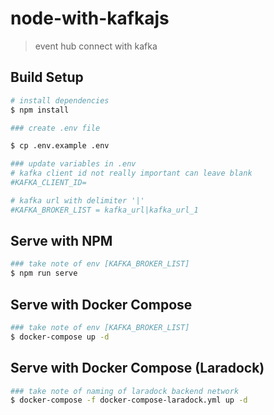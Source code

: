 # node-with-kafkajs

> event hub connect with kafka

## Build Setup

```bash
# install dependencies
$ npm install

### create .env file

$ cp .env.example .env

### update variables in .env
# kafka client id not really important can leave blank
#KAFKA_CLIENT_ID=

# kafka url with delimiter '|'
#KAFKA_BROKER_LIST = kafka_url|kafka_url_1

```
## Serve with NPM

```bash
### take note of env [KAFKA_BROKER_LIST]
$ npm run serve

```
## Serve with Docker Compose

```bash
### take note of env [KAFKA_BROKER_LIST]
$ docker-compose up -d

```
## Serve with Docker Compose (Laradock)

```bash
### take note of naming of laradock backend network
$ docker-compose -f docker-compose-laradock.yml up -d

```

